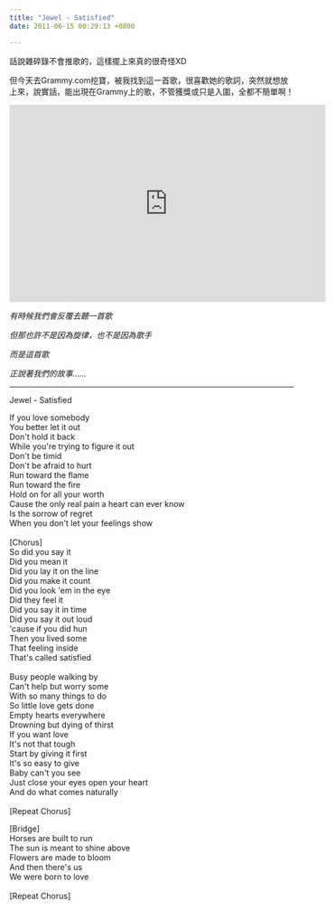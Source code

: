 ```yaml
---
title: "Jewel - Satisfied"
date: 2011-06-15 00:29:13 +0800

---
```



話說雜碎錄不會推歌的，這樣擺上來真的很奇怪XD



但今天去Grammy.com挖寶，被我找到這一首歌，很喜歡她的歌詞，突然就想放上來，說實話，能出現在Grammy上的歌，不管獲獎或只是入圍，全都不簡單啊！



<iframe width="560" height="349" src="http://www.youtube.com/embed/ArAlk3yf5hI" frameborder="0" allowfullscreen=""></iframe>



<em>有時候我們會反覆去聽一首歌</em>



<em>但那也許不是因為旋律，也不是因為歌手</em>



<em>而是這首歌</em>



<em>正說著我們的故事&hellip;&hellip;</em>

<hr />

Jewel - Satisfied



If you love somebody<br />You better let it out<br />Don't hold it back<br />While you're trying to figure it out<br />Don't be timid<br />Don't be afraid to hurt<br />Run toward the flame<br />Run toward the fire<br />Hold on for all your worth<br />Cause the only real pain a heart can ever know<br />Is the sorrow of regret<br />When you don't let your feelings show<br /><br />[Chorus]<br />So did you say it<br />Did you mean it<br />Did you lay it on the line<br />Did you make it count<br />Did you look 'em in the eye<br />Did they feel it<br />Did you say it in time<br />Did you say it out loud<br />'cause if you did hun<br />Then you lived some<br />That feeling inside<br />That's called satisfied<br /><br />Busy people walking by<br />Can't help but worry some<br />With so many things to do<br />So little love gets done<br />Empty hearts everywhere<br />Drowning but dying of thirst<br />If you want love<br />It's not that tough<br />Start by giving it first<br />It's so easy to give<br />Baby can't you see<br />Just close your eyes open your heart<br />And do what comes naturally<br /><br />[Repeat&nbsp;Chorus]



[Bridge]<br />Horses are built to run<br />The sun is meant to shine above<br />Flowers are made to bloom<br />And then there's us<br />We were born to love<br /><br />[Repeat Chorus]



